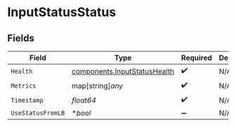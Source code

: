 # InputStatusStatus


## Fields

| Field                                                                        | Type                                                                         | Required                                                                     | Description                                                                  |
| ---------------------------------------------------------------------------- | ---------------------------------------------------------------------------- | ---------------------------------------------------------------------------- | ---------------------------------------------------------------------------- |
| `Health`                                                                     | [components.InputStatusHealth](../../models/components/inputstatushealth.md) | :heavy_check_mark:                                                           | N/A                                                                          |
| `Metrics`                                                                    | map[string]*any*                                                             | :heavy_check_mark:                                                           | N/A                                                                          |
| `Timestamp`                                                                  | *float64*                                                                    | :heavy_check_mark:                                                           | N/A                                                                          |
| `UseStatusFromLB`                                                            | **bool*                                                                      | :heavy_minus_sign:                                                           | N/A                                                                          |